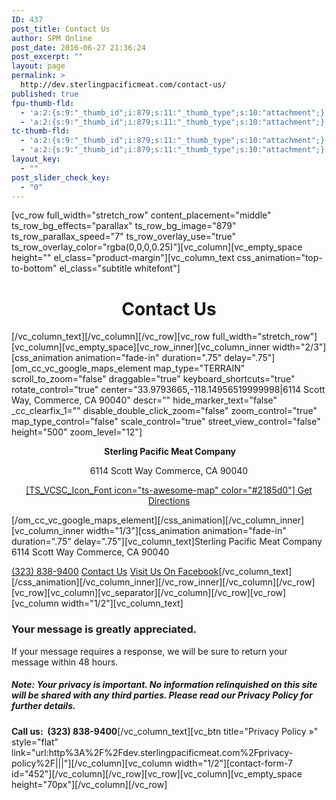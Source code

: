 ```yaml
---
ID: 437
post_title: Contact Us
author: SPM Online
post_date: 2016-06-27 21:36:24
post_excerpt: ""
layout: page
permalink: >
  http://dev.sterlingpacificmeat.com/contact-us/
published: true
fpu-thumb-fld:
  - 'a:2:{s:9:"_thumb_id";i:879;s:11:"_thumb_type";s:10:"attachment";}'
  - 'a:2:{s:9:"_thumb_id";i:879;s:11:"_thumb_type";s:10:"attachment";}'
tc-thumb-fld:
  - 'a:2:{s:9:"_thumb_id";i:879;s:11:"_thumb_type";s:10:"attachment";}'
  - 'a:2:{s:9:"_thumb_id";i:879;s:11:"_thumb_type";s:10:"attachment";}'
layout_key:
  - ""
post_slider_check_key:
  - "0"
---
```

[vc_row full_width="stretch_row" content_placement="middle" ts_row_bg_effects="parallax" ts_row_bg_image="879" ts_row_parallax_speed="7" ts_row_overlay_use="true" ts_row_overlay_color="rgba(0,0,0,0.25)"][vc_column][vc_empty_space height="" el_class="product-margin"][vc_column_text css_animation="top-to-bottom" el_class="subtitle whitefont"]
<h1 style="text-align: center;">Contact Us</h1>
[/vc_column_text][/vc_column][/vc_row][vc_row full_width="stretch_row"][vc_column][vc_empty_space][vc_row_inner][vc_column_inner width="2/3"][css_animation animation="fade-in" duration=".75" delay=".75"][om_cc_vc_google_maps_element map_type="TERRAIN" scroll_to_zoom="false" draggable="true" keyboard_shortcuts="true" rotate_control="true" center="33.9793665,-118.14956519999998|6114 Scott Way, Commerce, CA 90040" descr="" hide_marker_text="false" _cc_clearfix_1="" disable_double_click_zoom="false" zoom_control="true" map_type_control="false" scale_control="true" street_view_control="false" height="500" zoom_level="12"]
<p style="text-align: center;"><strong> Sterling Pacific Meat Company</strong></p>
<p style="text-align: center;">6114 Scott Way
Commerce, CA 90040</p>
<p class="map-directions" style="text-align: center;"><a href="https://www.google.com/maps/dir//6114+Scott+Way,+Commerce,+CA/@33.9793022,-118.2196621,12z/data=!3m1!4b1!4m8!4m7!1m0!1m5!1m1!1s0x80c2ce6525257377:0xa44b1061d30da057!2m2!1d-118.149622!2d33.979322" target="_blank">[TS_VCSC_Icon_Font icon="ts-awesome-map" color="#2185d0"] Get Directions</a></p>
[/om_cc_vc_google_maps_element][/css_animation][/vc_column_inner][vc_column_inner width="1/3"][css_animation animation="fade-in" duration=".75" delay=".75"][vc_column_text]<span class="stand-out">Sterling Pacific Meat Company</span>
6114 Scott Way
Commerce, CA 90040

<a href="tel:3238389400"><i class="fa fa-phone"></i>(323) 838-9400</a>
<a id="contact-focus" href="#"><i class="fa fa-envelope"></i>Contact Us</a>
<a href="https://www.facebook.com/SterlingPacificMeatCompany/" target="_blank"><i class="fa fa-facebook"></i>Visit Us On Facebook</a>[/vc_column_text][/css_animation][/vc_column_inner][/vc_row_inner][/vc_column][/vc_row][vc_row][vc_column][vc_separator][/vc_column][/vc_row][vc_row][vc_column width="1/2"][vc_column_text]
<h3>Your message is greatly appreciated.</h3>
<p class="attentionfont">If your message requires a response, we will be sure to return your message within 48 hours.</p>

<h5><em><strong>Note</strong>: Your privacy is important. No information relinquished on this site will be shared with any third parties. Please read our Privacy Policy for further details.</em></h5>
<strong>Call us:  (323) 838-9400</strong>[/vc_column_text][vc_btn title="Privacy Policy »" style="flat" link="url:http%3A%2F%2Fdev.sterlingpacificmeat.com%2Fprivacy-policy%2F|||"][/vc_column][vc_column width="1/2"][contact-form-7 id="452"][/vc_column][/vc_row][vc_row][vc_column][vc_empty_space height="70px"][/vc_column][/vc_row]